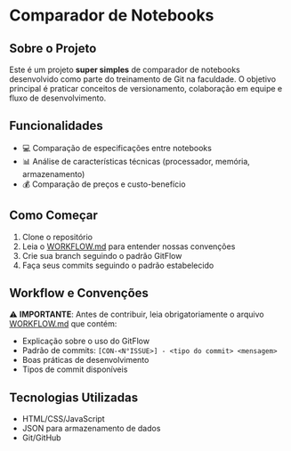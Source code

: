 # Comparador de Notebooks

## Sobre o Projeto

Este é um projeto **super simples** de comparador de notebooks desenvolvido como parte do treinamento de Git na faculdade. O objetivo principal é praticar conceitos de versionamento, colaboração em equipe e fluxo de desenvolvimento.

## Funcionalidades

- 💻 Comparação de especificações entre notebooks
- 📊 Análise de características técnicas (processador, memória, armazenamento)
- 💰 Comparação de preços e custo-benefício

## Como Começar

1. Clone o repositório
2. Leia o [WORKFLOW.md](./WORKFLOW.md) para entender nossas convenções
3. Crie sua branch seguindo o padrão GitFlow
4. Faça seus commits seguindo o padrão estabelecido

## Workflow e Convenções

⚠️ **IMPORTANTE**: Antes de contribuir, leia obrigatoriamente o arquivo [WORKFLOW.md](./WORKFLOW.md) que contém:

- Explicação sobre o uso do GitFlow
- Padrão de commits: `[CON-<N°ISSUE>] - <tipo do commit> <mensagem>`
- Boas práticas de desenvolvimento
- Tipos de commit disponíveis

## Tecnologias Utilizadas

- HTML/CSS/JavaScript
- JSON para armazenamento de dados
- Git/GitHub